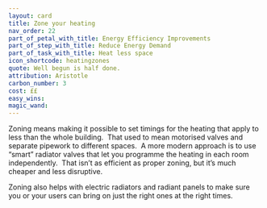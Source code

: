 ```yaml
---
layout: card
title: Zone your heating
nav_order: 22
part_of_petal_with_title: Energy Efficiency Improvements
part_of_step_with_title: Reduce Energy Demand
part_of_task_with_title: Heat less space
icon_shortcode: heatingzones
quote: Well begun is half done.
attribution: Aristotle
carbon_number: 3
cost: ££
easy_wins: 
magic_wand: 
---
```


<p>Zoning means making it possible to set timings for the heating that apply to less than the whole building.  That used to mean motorised valves and separate pipework to different spaces.  A more modern approach is to use “smart” radiator valves that let you programme the heating in each room independently.  That isn’t as efficient as proper zoning, but it’s much cheaper and less disruptive.</p><p>Zoning also helps with electric radiators and radiant panels to make sure you or your users can bring on just the right ones at the right times.  </p> 

